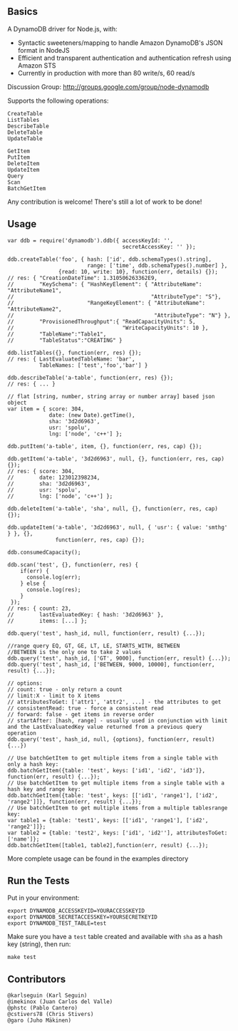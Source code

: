 ## Basics

A DynamoDB driver for Node.js, with:

- Syntactic sweeteners/mapping to handle Amazon DynamoDB's JSON format in NodeJS
- Efficient and transparent authentication and authentication refresh using Amazon STS
- Currently in production with more than 80 write/s, 60 read/s

Discussion Group: http://groups.google.com/group/node-dynamodb

Supports the following operations:

    CreateTable
    ListTables
    DescribeTable
    DeleteTable
    UpdateTable

    GetItem
    PutItem
    DeleteItem
    UpdateItem
    Query
    Scan
    BatchGetItem

Any contribution is welcome! There's still a lot of work to be done!

## Usage

    var ddb = require('dynamodb').ddb({ accessKeyId: '',
                                        secretAccessKey: '' });

    ddb.createTable('foo', { hash: ['id', ddb.schemaTypes().string],
                             range: ['time', ddb.schemaTypes().number] },
                    {read: 10, write: 10}, function(err, details) {});
    // res: { "CreationDateTime": 1.310506263362E9,
    //        "KeySchema": { "HashKeyElement": { "AttributeName": "AttributeName1",
    //                                           "AttributeType": "S"},
    //                       "RangeKeyElement": { "AttributeName": "AttributeName2",
    //                                            "AttributeType": "N"} },
    //        "ProvisionedThroughput":{ "ReadCapacityUnits": 5,
    //                                  "WriteCapacityUnits": 10 },
    //        "TableName":"Table1",
    //        "TableStatus":"CREATING" }

    ddb.listTables({}, function(err, res) {});
    // res: { LastEvaluatedTableName: 'bar',
              TableNames: ['test','foo','bar'] }

    ddb.describeTable('a-table', function(err, res) {});
    // res: { ... }

    // flat [string, number, string array or number array] based json object
    var item = { score: 304,
                 date: (new Date).getTime(),
                 sha: '3d2d6963',
                 usr: 'spolu',
                 lng: ['node', 'c++'] };

    ddb.putItem('a-table', item, {}, function(err, res, cap) {});

    ddb.getItem('a-table', '3d2d6963', null, {}, function(err, res, cap) {});
    // res: { score: 304,
    //        date: 123012398234,
    //        sha: '3d2d6963',
    //        usr: 'spolu',
    //        lng: ['node', 'c++'] };

    ddb.deleteItem('a-table', 'sha', null, {}, function(err, res, cap) {});

    ddb.updateItem('a-table', '3d2d6963', null, { 'usr': { value: 'smthg' } }, {},
                   function(err, res, cap) {});

    ddb.consumedCapacity();

    ddb.scan('test', {}, function(err, res) {
        if(err) {
          console.log(err);
        } else {
          console.log(res);
        }
     });
    // res: { count: 23,
    //        lastEvaluatedKey: { hash: '3d2d6963' },
    //        items: [...] };

    ddb.query('test', hash_id, null, function(err, result) {...});

    //range query EQ, GT, GE, LT, LE, STARTS_WITH, BETWEEN
    //BETWEEN is the only one to take 2 values
    ddb.query('test', hash_id, ['GT', 9000], function(err, result) {...});
    ddb.query('test', hash_id, ['BETWEEN, 9000, 10000], function(err, result) {...});

    // options:
    // count: true - only return a count
    // limit:X - limit to X items
    // attributesToGet: ['attr1', 'attr2', ...] - the attributes to get
    // consistentRead: true - force a consistent read
    // forward: false - get items in reverse order
    // startAfter: [hash, range] - usually used in conjunction with limit and the LastEvaluatedKey value returned from a previous query operation
    ddb.query('test', hash_id, null, {options}, function(err, result) {...})

    // Use batchGetItem to get multiple items from a single table with only a hash key:
    ddb.batchGetItem({table: 'test', keys: ['id1', 'id2', 'id3']}, function(err, result) {...});
    // Use batchGetItem to get multiple items from a single table with a hash key and range key:
    ddb.batchGetItem({table: 'test', keys: [['id1', 'range1'], ['id2', 'range2']]}, function(err, result) {...});
    // Use batchGetItem to get multiple items from a multiple tablesrange key:
    var table1 = {table: 'test1', keys: [['id1', 'range1'], ['id2', 'range2']]};
    var table2 = {table: 'test2', keys: ['id1', 'id2''], attributesToGet: ['name']};
    ddb.batchGetItem([table1, table2],function(err, result) {...});


More complete usage can be found in the examples directory

## Run the Tests

Put in your environment:

    export DYNAMODB_ACCESSKEYID=YOURACCESSKEYID
    export DYNAMODB_SECRETACCESSKEY=YOURSECRETKEYID
    export DYNAMODB_TEST_TABLE=test

Make sure you have a `test` table created and available with `sha` as a hash key (string), then run:

    make test

## Contributors

    @karlseguin (Karl Seguin)
    @imekinox (Juan Carlos del Valle)
    @phstc (Pablo Cantero)
    @cstivers78 (Chris Stivers)
    @garo (Juho Mäkinen)
